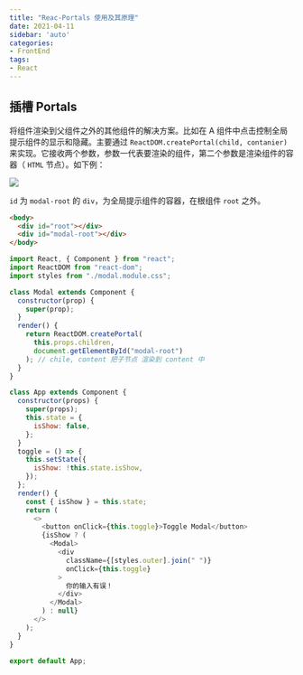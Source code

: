 ```yaml
---
title: "Reac-Portals 使用及其原理"
date: 2021-04-11
sidebar: 'auto'
categories:
- FrontEnd
tags:
- React
---
```


 


## 插槽 Portals

将组件渲染到父组件之外的其他组件的解决方案。比如在 A 组件中点击控制全局提示组件的显示和隐藏。主要通过 `ReactDOM.createPortal(child, contanier)` 来实现。它接收两个参数，参数一代表要渲染的组件，第二个参数是渲染组件的容器（ `HTML` 节点）。如下例：

<img src="https://my-blog-leo.oss-cn-chengdu.aliyuncs.com/react_portals.gif"/>

`id` 为 `modal-root` 的 `div`，为全局提示组件的容器，在根组件 `root` 之外。

<!-- more -->

```html
<body>
  <div id="root"></div>
  <div id="modal-root"></div>
</body>
```

```js
import React, { Component } from "react";
import ReactDOM from "react-dom";
import styles from "./modal.module.css";

class Modal extends Component {
  constructor(prop) {
    super(prop);
  }
  render() {
    return ReactDOM.createPortal(
      this.props.children,
      document.getElementById("modal-root")
    ); // chile, content 把子节点 渲染到 content 中
  }
}

class App extends Component {
  constructor(props) {
    super(props);
    this.state = {
      isShow: false,
    };
  }
  toggle = () => {
    this.setState({
      isShow: !this.state.isShow,
    });
  };
  render() {
    const { isShow } = this.state;
    return (
      <>
        <button onClick={this.toggle}>Toggle Modal</button>
        {isShow ? (
          <Modal>
            <div
              className={[styles.outer].join(" ")}
              onClick={this.toggle}
            >
              你的输入有误！
            </div>
          </Modal>
        ) : null}
      </>
    );
  }
}

export default App;
```


